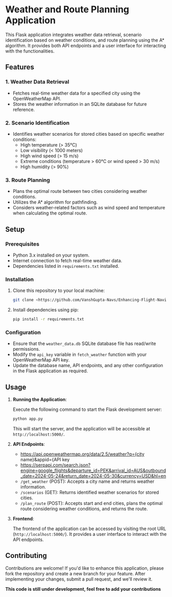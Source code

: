 # Weather and Route Planning Application

This Flask application integrates weather data retrieval, scenario identification based on weather conditions, and route planning using the A* algorithm. It provides both API endpoints and a user interface for interacting with the functionalities.

## Features

### 1. Weather Data Retrieval

- Fetches real-time weather data for a specified city using the OpenWeatherMap API.
- Stores the weather information in an SQLite database for future reference.

### 2. Scenario Identification

- Identifies weather scenarios for stored cities based on specific weather conditions:
    - High temperature (> 35°C)
    - Low visibility (< 1000 meters)
    - High wind speed (> 15 m/s)
    - Extreme conditions (temperature > 60°C or wind speed > 30 m/s)
    - High humidity (> 90%)

### 3. Route Planning

- Plans the optimal route between two cities considering weather conditions.
- Utilizes the A* algorithm for pathfinding.
- Considers weather-related factors such as wind speed and temperature when calculating the optimal route.

## Setup

### Prerequisites

- Python 3.x installed on your system.
- Internet connection to fetch real-time weather data.
- Dependencies listed in `requirements.txt` installed.

### Installation

1. Clone this repository to your local machine:

    ```bash
    git clone <https://github.com/VanshGupta-Navs/Enhancing-Flight-Navigation-Mechanism-for-Optimal-Route-Planning-and-Risk-Mitigation>
    ```

2. Install dependencies using pip:

    ```bash
    pip install -r requirements.txt
    ```

### Configuration

- Ensure that the `weather_data.db` SQLite database file has read/write permissions.
- Modify the `api_key` variable in `fetch_weather` function with your OpenWeatherMap API key.
- Update the database name, API endpoints, and any other configuration in the Flask application as required.

## Usage

1. **Running the Application**:

    Execute the following command to start the Flask development server:

    ```bash
    python app.py
    ```

    This will start the server, and the application will be accessible at `http://localhost:5000/`.

2. **API Endpoints**:
   - https://api.openweathermap.org/data/2.5/weather?q={city name}&appid={API key
   - https://serpapi.com/search.json?engine=google_flights&departure_id=PEK&arrival_id=AUS&outbound_date=2024-05-24&return_date=2024-05-30&currency=USD&hl=en
    - `/get_weather` (POST): Accepts a city name and returns weather information.
    - `/scenarios` (GET): Returns identified weather scenarios for stored cities.
    - `/plan_route` (POST): Accepts start and end cities, plans the optimal route considering weather conditions, and returns the route.

3. **Frontend**:

    The frontend of the application can be accessed by visiting the root URL (`http://localhost:5000/`). It provides a user interface to interact with the API endpoints.

## Contributing

Contributions are welcome! If you'd like to enhance this application, please fork the repository and create a new branch for your feature. After implementing your changes, submit a pull request, and we'll review it.

**This code is still under development, feel free to add your contributions**
